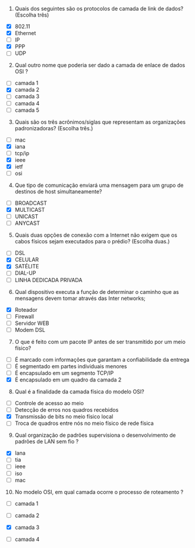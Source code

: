 1. Quais dos seguintes são os protocolos de camada de link de dados? (Escolha três)

- [x] 802.11
- [x] Ethernet
- [ ] IP
- [x] PPP
- [ ] UDP

2. Qual outro nome que poderia ser dado a camada de enlace de dados OSI ? 

- [ ] camada 1
- [x] camada 2
- [ ] camada 3
- [ ] camada 4
- [ ] camada 5

3. Quais são os três acrônimos/siglas que representam as organizações padronizadoras? (Escolha três.)

- [ ] mac
- [x] iana
- [ ] tcp/ip
- [x] ieee
- [x] ietf
- [ ] osi

4. Que tipo de comunicação enviará uma mensagem para um grupo de destinos de host simultaneamente? 

- [ ] BROADCAST
- [x] MULTICAST
- [ ] UNICAST
- [ ] ANYCAST

5. Quais duas opções de conexão com a Internet não exigem que os cabos físicos sejam executados para o prédio? (Escolha duas.)

- [ ] DSL
- [x] CELULAR
- [x] SATÉLITE
- [ ] DIAL-UP
- [ ] LINHA DEDICADA PRIVADA

6. Qual dispositivo executa a função de determinar o caminho que as mensagens devem tomar através das Inter networks;

- [x] Roteador
- [ ] Firewall
- [ ] Servidor WEB
- [ ] Modem DSL

7. O que é feito com um pacote IP antes de ser transmitido por um meio físico? 

- [ ] É marcado com informações que garantam a confiabilidade da entrega
- [ ] É segmentado em partes individuais menores
- [ ] É encapsulado em um segmento TCP/IP
- [x] É encapsulado em um quadro da camada 2

8. Qual é a finalidade da camada física do modelo OSI?

- [ ] Controle de acesso ao meio
- [ ] Detecção de erros nos quadros recebidos
- [x] Transmissão de bits no meio físico local
- [ ] Troca de quadros entre nós no meio físico de rede física

9. Qual organização de padrões supervisiona o desenvolvimento de padrões de LAN sem fio ?

- [x] Iana
- [ ] tia
- [ ] ieee
- [ ] iso
- [ ] mac

10. No modelo OSI, em qual camada ocorre o processo de roteamento ?

- [ ] camada 1
- [ ] camada 2
- [x] camada 3
- [ ] camada 4



 